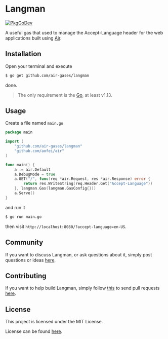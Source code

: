 # Langman

[![PkgGoDev](https://pkg.go.dev/badge/github.com/air-gases/langman)](https://pkg.go.dev/github.com/air-gases/langman)

A useful gas that used to manage the Accept-Language header for the web
applications built using [Air](https://github.com/aofei/air).

## Installation

Open your terminal and execute

```bash
$ go get github.com/air-gases/langman
```

done.

> The only requirement is the [Go](https://golang.org), at least v1.13.

## Usage

Create a file named `main.go`

```go
package main

import (
	"github.com/air-gases/langman"
	"github.com/aofei/air"
)

func main() {
	a := air.Default
	a.DebugMode = true
	a.GET("/", func(req *air.Request, res *air.Response) error {
		return res.WriteString(req.Header.Get("Accept-Language"))
	}, langman.Gas(langman.GasConfig{}))
	a.Serve()
}
```

and run it

```bash
$ go run main.go
```

then visit `http://localhost:8080/?accept-language=en-US`.

## Community

If you want to discuss Langman, or ask questions about it, simply post questions
or ideas [here](https://github.com/air-gases/langman/issues).

## Contributing

If you want to help build Langman, simply follow
[this](https://github.com/air-gases/langman/wiki/Contributing) to send pull
requests [here](https://github.com/air-gases/langman/pulls).

## License

This project is licensed under the MIT License.

License can be found [here](LICENSE).
